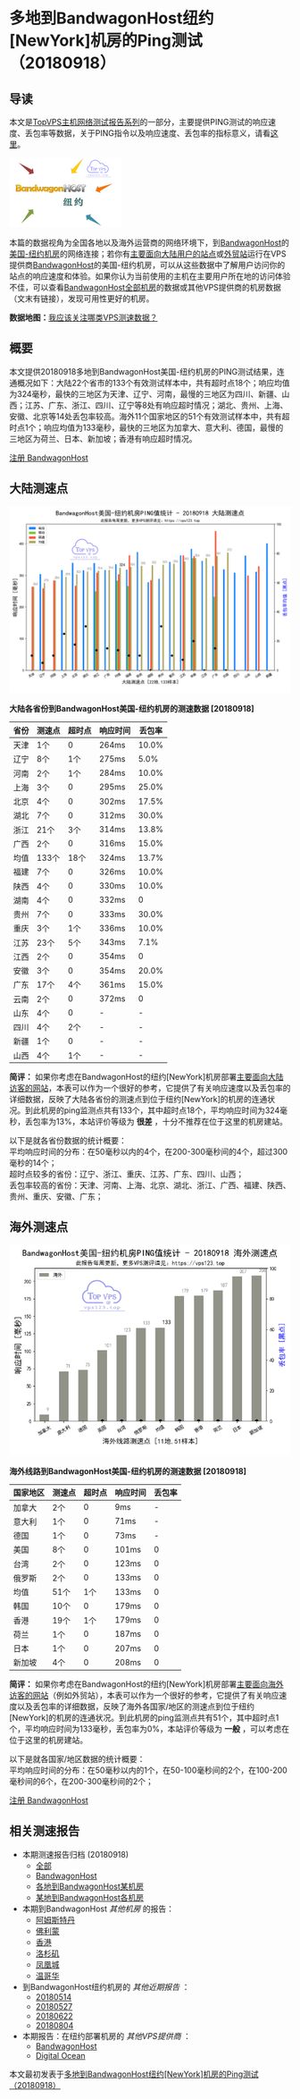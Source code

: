 #  多地到BandwagonHost纽约[NewYork]机房的Ping测试（20180918） 

## 导读

本文是[TopVPS主机网络测试报告系列](https://vps123.top/pingtest)的一部分，主要提供PING测试的响应速度、丢包率等数据，关于PING指令以及响应速度、丢包率的指标意义，请看[这里](https://vps123.top/what-is-ping.html)。

![多地到BandwagonHost纽约\[NewYork\]机房的Ping测试（20180918）](/images/thumbnails/to_bwg_NewYork.png)

本篇的数据视角为全国各地以及海外运营商的网络环境下，到[BandwagonHost](https://vps123.top/go/bwg)的[美国-纽约机房](https://vps123.top/bandwagon-facilities.html#newyork)的网络连接；若你有[主要面向大陆用户的站点](https://vps123.top/website-for-mainland-users.html)或[外贸站](https://vps123.top/website-for-internation-trade.html)运行在VPS提供商[BandwagonHost](https://vps123.top/go/bwg)的美国-纽约机房，可以从这些数据中了解用户访问你的站点的响应速度和体验。如果你认为当前使用的主机在主要用户所在地的访问体验不佳，可以查看[BandwagonHost全部机房](/bandwagon/isp/china/20180918-bandwagon-isp-china.md)的数据或其他VPS提供商的机房数据（文末有链接），发现可用性更好的机房。

**数据地图：**[我应该关注哪类VPS测速数据？](https://vps123.top/find-pingtest-data-you-need.html)

## 概要

本文提供20180918多地到BandwagonHost美国-纽约机房的PING测试结果，连通概况如下：大陆22个省市的133个有效测试样本中，共有超时点18个；响应均值为324毫秒，最快的三地区为天津、辽宁、河南，最慢的三地区为四川、新疆、山西；江苏、广东、浙江、四川、辽宁等8处有响应超时情况；湖北、贵州、上海、安徽、北京等14处丢包率较高。海外11个国家地区的51个有效测试样本中，共有超时点1个；响应均值为133毫秒，最快的三地区为加拿大、意大利、德国，最慢的三地区为荷兰、日本、新加坡；香港有响应超时情况。

[注册 BandwagonHost](https://vps123.top/go/bwg/_btn1)

## 大陆测速点

![大陆各省份到VPS提供商BandwagonHost位于纽约\[NewYork\]的机房的ping测试数据统计图，包含响应值的柱状图以及丢包率的散点图，数据日期为20180918](/images/pingtests/bwg_20180918/plot_idc_bwg_usa-newyork_20180918_mainland.png)

**大陆各省份到BandwagonHost美国-纽约机房的测速数据 [20180918]**

省份 | 测速点 | 超时点 | 响应时间 | 丢包率  
---|---|---|---|---  
天津 | 1个 | 0 | 264ms | 10.0%  
辽宁 | 8个 | 1个 | 275ms | 5.0%  
河南 | 2个 | 1个 | 284ms | 10.0%  
上海 | 3个 | 0 | 295ms | 25.0%  
北京 | 4个 | 0 | 302ms | 17.5%  
湖北 | 7个 | 0 | 312ms | 30.0%  
浙江 | 21个 | 3个 | 314ms | 13.8%  
广西 | 2个 | 0 | 316ms | 15.0%  
均值 | 133个 | 18个 | 324ms | 13.7%  
福建 | 7个 | 0 | 326ms | 10.0%  
陕西 | 4个 | 0 | 330ms | 10.0%  
湖南 | 4个 | 0 | 332ms | 0  
贵州 | 7个 | 0 | 333ms | 30.0%  
重庆 | 3个 | 1个 | 336ms | 10.0%  
江苏 | 23个 | 5个 | 343ms | 7.1%  
江西 | 2个 | 0 | 354ms | 0  
安徽 | 3个 | 0 | 354ms | 20.0%  
广东 | 17个 | 4个 | 361ms | 15.0%  
云南 | 2个 | 0 | 372ms | 0  
山东 | 4个 | 0 | - | -  
四川 | 4个 | 2个 | - | -  
新疆 | 1个 | 0 | - | -  
山西 | 4个 | 1个 | - | -  
  
**简评：** 如果你考虑在BandwagonHost的纽约[NewYork]机房部署[主要面向大陆访客的网站](website-for-mainland-users.html)，本表可以作为一个很好的参考，它提供了有关响应速度以及丢包率的详细数据，反映了大陆各省份的测速点到位于纽约[NewYork]的机房的连通状况。到此机房的ping监测点共有133个，其中超时点18个，平均响应时间为324毫秒，丢包率为13%，本站评价等级为 **很差** ，十分不推荐在位于这里的机房建站。

以下是就各省份数据的统计概要：  
平均响应时间的分布：在50毫秒以内的4个，在200-300毫秒间的4个，超过300毫秒的14个；  
超时点较多的省份：辽宁、浙江、重庆、江苏、广东、四川、山西；  
丢包率较高的省份：天津、河南、上海、北京、湖北、浙江、广西、福建、陕西、贵州、重庆、安徽、广东；

## 海外测速点

![海外各国家地区到VPS提供商BandwagonHost位于纽约\[NewYork\]的机房的ping测试数据统计图，包含响应值的柱状图以及丢包率的散点图，数据日期为20180918](/images/pingtests/bwg_20180918/plot_idc_bwg_usa-newyork_20180918_overseas.png)

**海外线路到BandwagonHost美国-纽约机房的测速数据 [20180918]**

国家地区 | 测速点 | 超时点 | 响应时间 | 丢包率  
---|---|---|---|---  
加拿大 | 2个 | 0 | 9ms | -  
意大利 | 1个 | 0 | 71ms | -  
德国 | 1个 | 0 | 73ms | -  
美国 | 8个 | 0 | 101ms | 0  
台湾 | 2个 | 0 | 123ms | 0  
俄罗斯 | 2个 | 0 | 133ms | 0  
均值 | 51个 | 1个 | 133ms | 0  
韩国 | 10个 | 0 | 179ms | 0  
香港 | 19个 | 1个 | 179ms | 0  
荷兰 | 1个 | 0 | 187ms | 0  
日本 | 1个 | 0 | 207ms | 0  
新加坡 | 4个 | 0 | 208ms | 0  
  
**简评：** 如果你考虑在BandwagonHost的纽约[NewYork]机房部署[主要面向海外访客的网站](https://vps123.top/website-for-internation-trade.html)（例如外贸站），本表可以作为一个很好的参考，它提供了有关响应速度以及丢包率的详细数据，反映了海外各国家/地区的测速点到位于纽约[NewYork]的机房的连通状况。到此机房的ping监测点共有51个，其中超时点1个，平均响应时间为133毫秒，丢包率为0%，本站评价等级为 **一般** ，可以考虑在位于这里的机房建站。

以下是就各国家/地区数据的统计概要：  
平均响应时间的分布：在50毫秒以内的1个，在50-100毫秒间的2个，在100-200毫秒间的6个，在200-300毫秒间的2个；

[注册 BandwagonHost](https://vps123.top/go/bwg/_btn2)

## 相关测速报告

  * 本期测速报告归档 (20180918) 
    * [全部](https://vps123.top/pingtests/20180918 "本期各VPS提供商全部测速报告")
    * [BandwagonHost](https://vps123.top/pingtests/idc-bandwagon/20180918 "本期BandwagonHost的全部测速报告")
    * [各地到BandwagonHost某机房](https://vps123.top/pingtests/idc-bandwagon/isp-global/20180918 "以BandwagonHost某机房为关注对象的视角，横向比较大陆各省份、海外各国家地区")
    * [某地到BandwagonHost各机房](https://vps123.top/pingtests/idc-bandwagon/facility-all/20180918 "以大陆某省份为关注对象的视角，横向比较BandwagonHost各机房")
  * 本期到BandwagonHost _其他机房_ 的报告： 
    * [阿姆斯特丹](/bandwagon/idc/amsterdam/20180918-bandwagon-idc-amsterdam.md "多地到BandwagonHost阿姆斯特丹机房的Ping测试 20180918")
    * [佛利蒙](/bandwagon/idc/fremont/20180918-bandwagon-idc-fremont.md "多地到BandwagonHost佛利蒙机房的Ping测试 20180918")
    * [香港](/bandwagon/idc/hongkong/20180918-bandwagon-idc-hongkong.md "多地到BandwagonHost香港机房的Ping测试 20180918")
    * [洛杉矶](/bandwagon/idc/losangeles/20180918-bandwagon-idc-losangeles.md "多地到BandwagonHost洛杉矶机房的Ping测试 20180918")
    * [凤凰城](/bandwagon/idc/phoenix/20180918-bandwagon-idc-phoenix.md "多地到BandwagonHost凤凰城机房的Ping测试 20180918")
    * [温哥华](/bandwagon/idc/vancouver/20180918-bandwagon-idc-vancouver.md "多地到BandwagonHost温哥华机房的Ping测试 20180918")
  * 到BandwagonHost纽约机房的 _其他近期报告_ ： 
    * [20180514](/bandwagon/idc/newyork/20180514-bandwagon-idc-newyork.md "多地到BandwagonHost纽约机房的Ping测试 20180514")
    * [20180527](/bandwagon/idc/newyork/20180527-bandwagon-idc-newyork.md "多地到BandwagonHost纽约机房的Ping测试 20180527")
    * [20180622](/bandwagon/idc/newyork/20180622-bandwagon-idc-newyork.md "多地到BandwagonHost纽约机房的Ping测试 20180622")
    * [20180804](/bandwagon/idc/newyork/20180804-bandwagon-idc-newyork.md "多地到BandwagonHost纽约机房的Ping测试 20180804")
  * 本期报告：在纽约部署机房的 _其他VPS提供商_ ： 
    * [BandwagonHost](/bandwagon/idc/newyork/20180918-bwg-idc-newyork.md "多地到BandwagonHost纽约机房的Ping测试 20180918")
    * [Digital Ocean](do/idc/newyork/20180918-do-idc-newyork.md "多地到Digital Ocean纽约机房的Ping测试 20180918")



本文最初发表于[多地到BandwagonHost纽约[NewYork]机房的Ping测试（20180918）](https://vps123.top/pingtest/20180918-bandwagon-idc-newyork.html)
